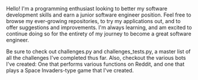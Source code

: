Hello! I'm a programming enthusiast looking to better my software development skills and
earn a junior software engineer position. Feel free to browse my ever-growing repositories,
to try my applications out, and to offer suggestions and improvements. I'm always learning,
and am excited to continue doing so for the entirety of my journey to become a great software
engineer.

Be sure to check out challenges.py and challenges_tests.py, a master list of all the challenges I've 
completed thus far. Also, checkout the various bots I've created: One that performs various functions
on Reddit, and one that plays a Space Invaders-type game that I've created.
